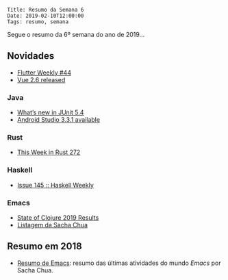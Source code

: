     Title: Resumo da Semana 6
    Date: 2019-02-10T12:00:00
    Tags: resumo, semana

Segue o resumo da 6º semana do ano de 2019...

<!-- more -->

## Novidades

* [Flutter Weekly #44](https://us17.campaign-archive.com/?u=c8d8d18b6e2c6316ddc1d48a0&id=9e996cb96b "Post sobre Flutter Weekly #44")
* [Vue 2.6 released](https://medium.com/the-vue-point/vue-2-6-released-66aa6c8e785e "Post sobre Vue 2.6 released")

### Java

* [What’s new in JUnit 5.4](https://www.jworks.io/whats-new-in-junit-5-4 "Post sobre What’s new in JUnit 5.4")
* [Android Studio 3.3.1 available](https://androidstudio.googleblog.com/2019/02/android-studio-331-available.html "Post sobre Android Studio 3.3.1 available")

### Rust

* [This Week in Rust 272](https://this-week-in-rust.org/blog/2019/02/05/this-week-in-rust-272 "Post sobre This Week in Rust 272")

### Haskell

* [Issue 145 :: Haskell Weekly](https://haskellweekly.news/issues/145.html "Post sobre Issue 145 :: Haskell Weekly")

### Emacs

* [State of Clojure 2019 Results](https://clojure.org/news/2019/02/04/state-of-clojure-2019 "Post sobre State of Clojure 2019 Results")
* [Listagem da Sacha Chua](http://sachachua.com/blog/category/emacs-news "Post sobre Listagem da Sacha Chua")

## Resumo em 2018

* [Resumo de Emacs](http://sachachua.com/blog/category/emacs-news "Post sobre o resumo do Emacs"): resumo das últimas atividades do mundo _Emacs_ por Sacha Chua.
